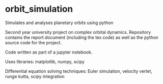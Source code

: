# orbit_simulation
Simulates and analyses planetary orbits using python

Second year university project on complex orbital dynamics. Repository contains the report document (including the tex code)
as well as the python source code for the project.

Code written as part of a jupyter notebook.

Uses libraries:
matplotlib, numpy, scipy 

Differential equation solving techniques:
Euler simulation, velocity verlet, runge kutta, scipy integration
